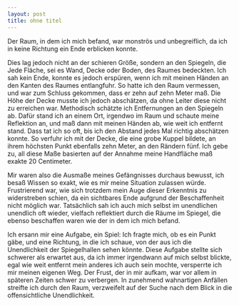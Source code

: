 ```yaml
---
layout: post
title: ohne titel
---
```


Der Raum, in dem ich mich befand, war monströs und unbegreiflich, da ich in keine Richtung ein Ende erblicken konnte.

Dies lag jedoch nicht an der schieren Größe, sondern an den Spiegeln, die Jede Fläche, sei es Wand, Decke oder Boden, des Raumes bedeckten. Ich sah kein Ende, konnte es jedoch erspüren, wenn ich mit meinen Händen an den Kanten des Raumes entlangfuhr. So hatte ich den Raum vermessen, und war zum Schluss gekommen, dass er zehn auf zehn Meter maß. Die Höhe der Decke musste ich jedoch abschätzen, da ohne Leiter diese nicht zu erreichen war. Methodisch schätzte ich Entfernungen an den Spiegeln ab. Dafür stand ich an einem Ort, irgendwo im Raum und schaute meine Reflektion an, und maß dann mit meinen Händen ab, wie weit ich entfernt stand. Dass tat ich so oft, bis ich den Abstand jedes Mal richtig abschätzen konnte. So verfuhr ich mit der Decke, die eine grobe Kuppel bildete, an ihrem höchsten Punkt ebenfalls zehn Meter, an den Rändern fünf. Ich gebe zu, all diese Maße basierten auf der Annahme meine Handfläche maß exakte 20 Centimeter.

Mir waren also die Ausmaße meines Gefängnisses durchaus bewusst, ich besaß Wissen so exakt, wie es mir meine Situation zulassen würde. Frustrierend war, wie sich trotzdem mein Auge dieser Erkenntnis zu widerstreben schien, da ein sichtbares Ende aufgrund der Beschaffenheit nicht möglich war. Tatsächlich sah ich auch mich selbst im unendlichen unendlich oft wieder, vielfach reflektiert durch die Räume im Spiegel, die ebenso beschaffen waren wie der in dem ich mich befand.

Ich ersann mir eine Aufgabe, ein Spiel: Ich fragte mich, ob es ein Punkt gäbe, und eine Richtung, in die ich schaue, von der aus ich die Unendlichkeit der Spiegelhallen sehen könnte. Diese Aufgabe stellte sich schwerer als erwartet aus, da ich immer irgendwann auf mich selbst blickte, egal wie weit entfernt mein anderes ich auch sein mochte, versperrte ich mir meinen eigenen Weg. Der Frust, der in mir aufkam, war vor allem in späteren Zeiten schwer zu verbergen. In zunehmend wahnartigen Anfällen streifte ich durch den Raum, verzweifelt auf der Suche nach dem Blick in die offensichtliche Unendlichkeit.
